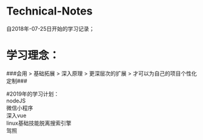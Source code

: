 # Technical-Notes
自2018年-07-25日开始的学习记录；

# 学习理念：
###会用 > 基础拓展 > 深入原理 > 更深层次的扩展 > 才可以为自己的项目个性化定制###

#2019年的学习计划：  
nodeJS  
微信小程序  
深入vue  
linux基础技能脱离搜索引擎  
驾照
